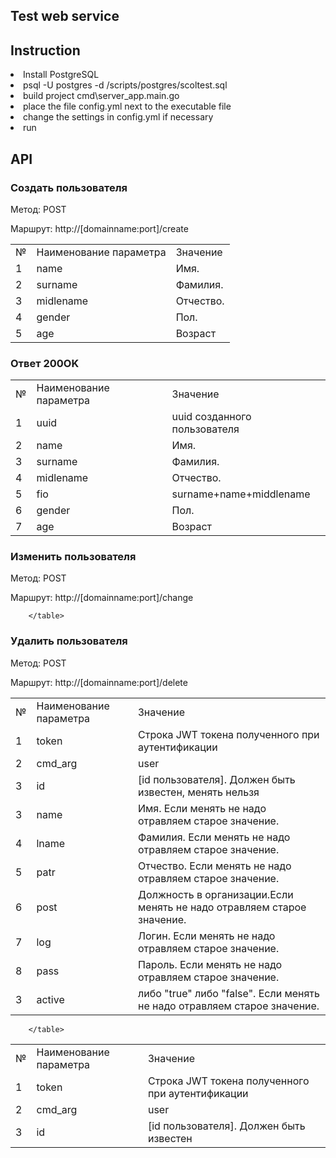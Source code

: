 <h2>Test web service</h2>
<p></p>
<h2>Instruction</h2>
<li> Install PostgreSQL</li>
<li> psql  -U postgres -d <base> /scripts/postgres/scoltest.sql</li>
<li> build project cmd\server_app.main.go</li>
<li>place the file config.yml next to the executable file </li>
<li> change the settings in config.yml if necessary</li>
 <li> run
 <h2>API</h2>
 <h3 align="left">Создать пользователя</h3>

<p>Метод: POST</p>
<p>Маршрут: http://[domainname:port]/create </p>

<table class="table1" cellpadding="8">
            <tr class="table_font1">
                <td >№</td> <td>Наименование параметра</td> <td>Значение</td>
            </tr>
            <tr>
                <td>1</td> <td>name</td> <td>Имя. </td> 
            </tr>
			 <tr>
                <td>2</td> <td>surname</td> <td>Фамилия. </td>
            </tr>
			   <tr>
                <td>3</td> <td>midlename</td> <td>Отчество. </td>
            </tr>
			   <tr>
                <td>4</td> <td>gender</td> <td>Пол.</td>
            </tr>
			   <tr>
                <td>5</td> <td>age</td> <td>Возраст </td>   
        </table>
		
		
<h3>Ответ 200OK</h3>
<table class="table1" cellpadding="8">
            <tr class="table_font1">
                <td >№</td> <td>Наименование параметра</td> <td>Значение</td>
            </tr>
			    <tr>
                <td>1</td> <td>uuid</td> <td>uuid созданного пользователя </td> 
            </tr>
            <tr>
                <td>2</td> <td>name</td> <td>Имя. </td> 
            </tr>
			 <tr>
                <td>3</td> <td>surname</td> <td>Фамилия. </td>
            </tr>
			   <tr>
                <td>4</td> <td>midlename</td> <td>Отчество. </td>
            </tr>
			    <tr>
                <td>5</td> <td>fio</td> <td>surname+name+middlename</td> 
            </tr>
			   <tr>
                <td>6</td> <td>gender</td> <td>Пол.</td>
            </tr>
			   <tr>
                <td>7</td> <td>age</td> <td>Возраст </td>   
        </table>


<h3 align="left">Изменить пользователя</h3>
<p>Метод: POST</p>
<p>Маршрут: http://[domainname:port]/change </p>
<table class="table1" cellpadding="8">
            <tr class="table_font1">
                <td >№</td> <td>Наименование параметра</td> <td>Значение</td>
            </tr>
            <tr>
                <td>1</td> <td>token</td> <td> Строка JWT токена полученного при аутентификации </td>
            </tr>
            <tr>
                <td>2</td> <td>cmd_arg</td><td> user </td>
            </tr>
			<tr>
                <td>3</td> <td>id</td> <td>[id пользователя].  Должен быть известен, менять нельзя</td> 
            </tr>
			 <tr>
                <td>3</td> <td>name</td> <td>Имя. Если менять не надо отравляем старое значение.</td> 
            </tr>
			 <tr>
                <td>4</td> <td>lname</td> <td>Фамилия. Если менять не надо отравляем старое значение.</td>
            </tr>
			   <tr>
                <td>5</td> <td>patr</td> <td>Отчество. Если менять не надо отравляем старое значение.</td>
            </tr>
			   <tr>
                <td>6</td> <td>post</td> <td>Должность в организации.Если менять не надо отравляем старое значение.</td>
            </tr>
			   <tr>
                <td>7</td> <td>log</td> <td>Логин. Если менять не надо отравляем старое значение.</td>
            </tr>
			   <tr>
                <td>8</td> <td>pass</td><td>Пароль. Если менять не надо отравляем старое значение.</td>
            </tr>
			<tr>
                <td>3</td> <td>active</td> <td>либо "true" либо "false". Если менять не надо отравляем старое значение. </td> 
            </tr>
			   
        </table>


<h3 align="left">Удалить пользователя</h3>
<p>Метод: POST</p>
<p>Маршрут: http://[domainname:port]/delete </p>
<table class="table1" cellpadding="8">
            <tr class="table_font1">
                <td >№</td> <td>Наименование параметра</td> <td>Значение</td>
            </tr>
            <tr>
                <td>1</td> <td>token</td> <td> Строка JWT токена полученного при аутентификации </td>
            </tr>
            <tr>
                <td>2</td> <td>cmd_arg</td><td> user </td>
            </tr>
			<tr>
                <td>3</td> <td>id</td> <td>[id пользователя].  Должен быть известен</td> 
            </tr>		
			   
        </table>
 